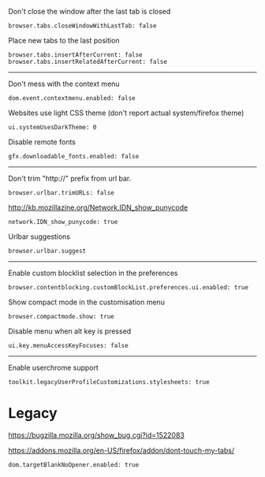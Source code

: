 Don't close the window after the last tab is closed

```
browser.tabs.closeWindowWithLastTab: false
```

Place new tabs to the last position

```
browser.tabs.insertAfterCurrent: false
browser.tabs.insertRelatedAfterCurrent: false
```

---

Don't mess with the context menu

```
dom.event.contextmenu.enabled: false
```

Websites use light CSS theme (don't report actual system/firefox theme)

```
ui.systemUsesDarkTheme: 0
```

Disable remote fonts

```
gfx.downloadable_fonts.enabled: false
```

---

Don't trim "http://" prefix from url bar.

```
browser.urlbar.trimURLs: false
```

http://kb.mozillazine.org/Network.IDN_show_punycode

```
network.IDN_show_punycode: true
```

Urlbar suggestions

```
browser.urlbar.suggest
```

---

Enable custom blocklist selection in the preferences

```
browser.contentblocking.customBlockList.preferences.ui.enabled: true
```

Show compact mode in the customisation menu

```
browser.compactmode.show: true
```

Disable menu when alt key is pressed

```
ui.key.menuAccessKeyFocuses: false
```

---

Enable userchrome support

```
toolkit.legacyUserProfileCustomizations.stylesheets: true
```

# Legacy

https://bugzilla.mozilla.org/show_bug.cgi?id=1522083

https://addons.mozilla.org/en-US/firefox/addon/dont-touch-my-tabs/

```
dom.targetBlankNoOpener.enabled: true
```
